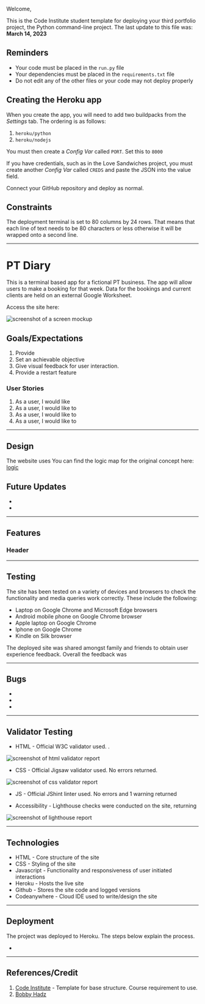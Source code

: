 

Welcome,

This is the Code Institute student template for deploying your third portfolio project, the Python command-line project. The last update to this file was: **March 14, 2023**

## Reminders

- Your code must be placed in the `run.py` file
- Your dependencies must be placed in the `requirements.txt` file
- Do not edit any of the other files or your code may not deploy properly

## Creating the Heroku app

When you create the app, you will need to add two buildpacks from the _Settings_ tab. The ordering is as follows:

1. `heroku/python`
2. `heroku/nodejs`

You must then create a _Config Var_ called `PORT`. Set this to `8000`

If you have credentials, such as in the Love Sandwiches project, you must create another _Config Var_ called `CREDS` and paste the JSON into the value field.

Connect your GitHub repository and deploy as normal.

## Constraints

The deployment terminal is set to 80 columns by 24 rows. That means that each line of text needs to be 80 characters or less otherwise it will be wrapped onto a second line.

---

# **PT Diary**
This is a terminal based app for a fictional PT business. The app will allow users to make a booking for that week. Data for the bookings and current clients are held on an external Google Worksheet. 

Access the site here: <a href="https://" target="_blank"></a>

![screenshot of a screen mockup](assets/images/readme_docs/screen-mockup.png)

## **Goals/Expectations**
1. Provide 
2. Set an achievable objective 
3. Give visual feedback for user interaction. 
4. Provide a restart feature 

### **User Stories**
1. As a user, I would like 
2. As a user, I would like to 
3. As a user, I would like to 
4. As a user, I would like to 
---

## **Design**

The website uses 
You can find the logic map for the original concept here: [logic](/assets/images/readme_docs/)

## Future Updates

* 
* 

---
## **Features**
### **Header**


---
## **Testing**
The site has been tested on a variety of devices and browsers to check the functionality and media queries work correctly. These include the following:

* Laptop on Google Chrome and Microsoft Edge browsers
* Android mobile phone on Google Chrome browser
* Apple laptop on Google Chrome
* Iphone on Google Chrome
* Kindle on Silk browser

The deployed site was shared amongst family and friends to obtain user experience feedback. Overall the feedback was  

---
## **Bugs**
* 
* 
* 

---
## **Validator Testing**
* HTML - Official W3C validator used. .

![screenshot of html validator report](assets/images/readme_docs/)

* CSS - Official Jigsaw validator used. No errors returned.

![screenshot of css validator report](assets/images/readme_docs/)

* JS - Official JShint linter used. No errors and 1 warning returned

* Accessibility - Lighthouse checks were conducted on the site, returning 

![screenshot of lighthouse report](assets/images/readme_docs/)

---
## **Technologies**
* HTML - Core structure of the site
* CSS - Styling of the site
* Javascript - Functionality and responsiveness of user initiated interactions
* Heroku - Hosts the live site
* Github - Stores the site code and logged versions
* Codeanywhere - Cloud IDE used to write/design the site
---
## **Deployment**
The project was deployed to Heroku. The steps below explain the process.

 - 

---
## **References/Credit**
1. [Code Institute]() - Template for base structure. Course requirement to use.
2. [Bobby Hadz](https://bobbyhadz.com/blog/python-remove-square-brackets-from-list#:~:text=Use%20the%20str.,string%20without%20the%20square%20brackets.) 